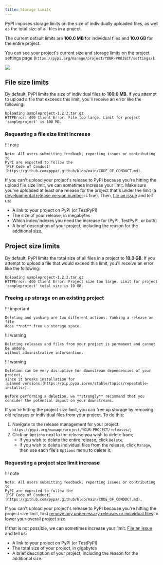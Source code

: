 ```yaml
---
title: Storage Limits
---
```


PyPI imposes storage limits on the size of individually uploaded files,
as well as the total size of all files in a project.

The current default limits are **100.0 MB** for individual files and **10.0 GB**
for the entire project.

You can see your project's current size and storage limits on
the project settings page (`https://pypi.org/manage/project/YOUR-PROJECT/settings/`):

![](/assets/project-size-and-limits.png)

## File size limits

By default, PyPI limits the size of individual files to **100.0 MB**.
If you attempt to upload a file that exceeds this limit, you'll receive
an error like the following:

```console
Uploading sampleproject-1.2.3.tar.gz
HTTPError: 400 Client Error: File too large. Limit for project 'sampleproject' is 100 MB.
```

### Requesting a file size limit increase

!!! note

    Note: All users submitting feedback, reporting issues or contributing to
    PyPI are expected to follow the
    [PSF Code of Conduct](https://github.com/pypa/.github/blob/main/CODE_OF_CONDUCT.md).

If you can't upload your project's release to PyPI because you're hitting the
upload file size limit, we can sometimes increase your limit. Make sure you've
uploaded at least one release for the project that's under the limit
(a [developmental release version number](https://packaging.python.org/en/latest/specifications/version-specifiers/#developmental-releases) is fine). Then,
[file an issue](https://github.com/pypi/support/issues/new?assignees=&labels=limit+request&template=limit-request-file.yml&title=File+Limit+Request%3A+PROJECT_NAME+-+000+MB) and tell
us:

- A link to your project on PyPI (or TestPyPI)
- The size of your release, in megabytes
- Which index/indexes you need the increase for (PyPI, TestPyPI, or both)
- A brief description of your project, including the reason for the additional size.

## Project size limits

By default, PyPI limits the total size of all files in a project to **10.0 GB**.
If you attempt to upload a file that would exceed this limit, you'll receive
an error like the following:

```console
Uploading sampleproject-1.2.3.tar.gz
HTTPError: 400 Client Error: Project size too large. Limit for project 'sampleproject' total size is 10 GB.
```

### Freeing up storage on an existing project

!!! important

    Deleting and yanking are two different actions. Yanking a release or file
    does **not** free up storage space.

!!! warning

    Deleting releases and files from your project is permanent and cannot be undone
    without administrative intervention.

!!! warning

    Deletion can be very disruptive for downstream dependencies of your project,
    since it breaks installation for
    [pinned versions](https://pip.pypa.io/en/stable/topics/repeatable-installs/).

    Before performing a deletion, we **strongly** recommend that you
    consider the potential impact on your downstreams.

If you're hitting the project size limit, you can free up storage by removing
old releases or individual files from your project. To do this:

1. Navigate to the release management for your project: `https://pypi.org/manage/project/YOUR-PROJECT/releases/`;
2. Click on `Options` next to the release you wish to delete from;
    - If you wish to delete the entire release, click `Delete`;
    - If you wish to delete individual files from the release, click `Manage`,
      then use each file's `Options` menu to delete it.

### Requesting a project size limit increase

!!! note

    Note: All users submitting feedback, reporting issues or contributing to
    PyPI are expected to follow the
    [PSF Code of Conduct](https://github.com/pypa/.github/blob/main/CODE_OF_CONDUCT.md).

If you can't upload your project's release to PyPI because you're hitting the project size limit,
first [remove any unnecessary releases or individual files](#freeing-up-storage-on-an-existing-project)
to lower your overall project size.

If that is not possible, we can sometimes increase your limit. [File an issue](https://github.com/pypi/support/issues/new?assignees=&labels=limit+request&template=limit-request-project.yml&title=Project+Limit+Request%3A+PROJECT_NAME+-+00+GB) and tell us:

- A link to your project on PyPI (or TestPyPI)
- The total size of your project, in gigabytes
- A brief description of your project, including the reason for the additional size.
